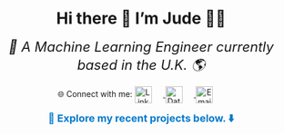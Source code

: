 <h1 align="center">
  Hi there 👋 I’m Jude 👨‍💻
</h1>

<p align="center">
  <span style="font-size: 24px;"><i>📍 A Machine Learning Engineer currently based in the U.K. 🌎</i></span>
</p>

<p align="center">
  🌐 Connect with me: 
  <a href="https://www.linkedin.com/in/jude-dontoh-42ab7011b" target="_blank" rel="noopener noreferrer">
    <img src="https://img.icons8.com/color/48/000000/linkedin.png" alt="LinkedIn" style="vertical-align: middle; margin-right: 20px;" height="30" width="30">
  </a>
  <a href="https://www.datascienceportfol.io/judedontoh" target="_blank" rel="noopener noreferrer">
    <img src="https://img.icons8.com/ios-filled/50/000000/portfolio.png" alt="Data Science Portfolio" style="vertical-align: middle; margin-right: 20px;" height="30" width="30">
  </a>
  <a href="mailto:jude.dontoh@gmail.com" target="_blank" rel="noopener noreferrer">
    <img src="https://img.icons8.com/color/48/000000/gmail.png" alt="Email" style="vertical-align: middle; margin-right: 20px;" height="30" width="30">
  </a>
</p>

<p align="center">
  <span style="font-size: 18px; color: #007acc;"><b>🚀 Explore my recent projects below. ⬇️</b></span>
</p>

<!---
judedontoh/judedontoh is a ✨ special ✨ repository because its README.md (this file) appears on your GitHub profile.
You can click the Preview link to take a look at your changes.
--->
